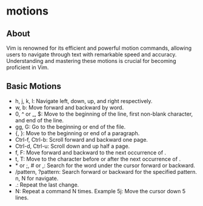 # motions

## About

Vim is renowned for its efficient and powerful motion commands, allowing users to navigate through text with remarkable speed and accuracy. Understanding and mastering these motions is crucial for becoming proficient in Vim.

## Basic Motions

- h, j, k, l: Navigate left, down, up, and right respectively.
- w, b: Move forward and backward by word.
- 0, ^ or \_, $: Move to the beginning of the line, first non-blank character, and end of the line.
- gg, G: Go to the beginning or end of the file.
- {, }: Move to the beginning or end of a paragraph.
- Ctrl-f, Ctrl-b: Scroll forward and backward one page.
- Ctrl-d, Ctrl-u: Scroll down and up half a page.
- f<char>, F<char>: Move forward and backward to the next occurrence of <char>.
- t<char>, T<char>: Move to the character before or after the next occurrence of <char>.
- \* or ;, # or ,: Search for the word under the cursor forward or backward.
- /pattern, ?pattern: Search forward or backward for the specified pattern. n, N for navigate.
- .: Repeat the last change.
- N<command>: Repeat a command N times. Example 5j: Move the cursor down 5 lines.
